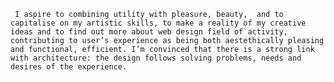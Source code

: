      I aspire to combining utility with pleasure, beauty,  and to capitalise on my artistic skills, to make a reality of my creative ideas and to find out more about web design field of activity, contributing to user’s experience as being both aestethically pleasing and functional, efficient. I’m convinced that there is a strong link with architecture: the design follows solving problems, needs and desires of the experience. 

